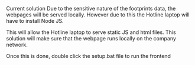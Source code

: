 Current solution
Due to the sensitive nature of the footprints data, the webpages will be
served locally. However due to this the Hotline laptop will have to install Node JS. 

This will allow the Hotline laptop to serve static JS and html files. 
This solution will make sure that the webpage runs locally on the company network.

Once this is done, double click the setup.bat file to run the frontend